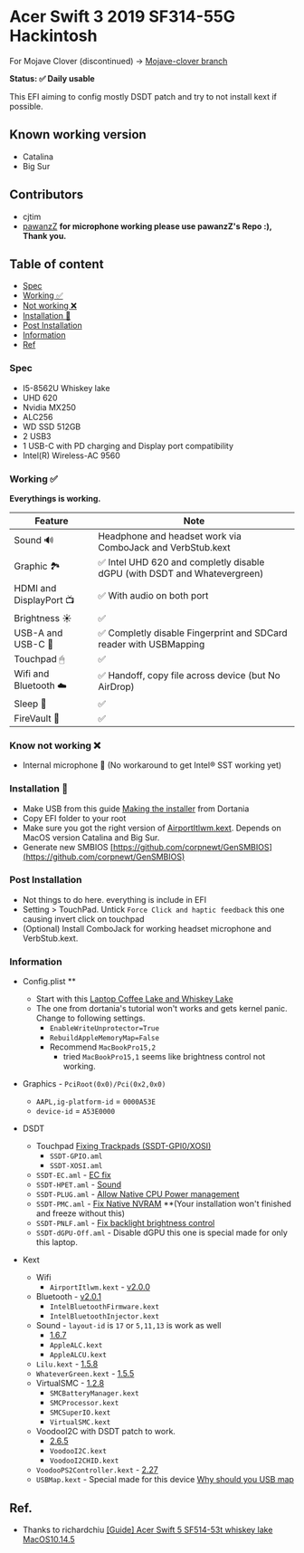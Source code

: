 

  
#  Acer Swift 3 2019 SF314-55G Hackintosh

For Mojave Clover (discontinued) -> [Mojave-clover branch](https://github.com/cjtim/SF314-55G-hackintosh/tree/mojave-clover)

**Status: ✅ Daily usable**

This EFI aiming to config mostly DSDT patch and try to not install kext if possible.


## Known working version
* Catalina
* Big Sur

## Contributors
 - cjtim
 - [pawanzZ](https://github.com/pawanzZ/SF314-55G-hackintosh) **for microphone working please use pawanzZ's Repo :), Thank you.**

## Table of content
- [Spec](#spec)
- [Working ✅](#working)
- [Not working ❌](#notwork)
- [Installation 🍱](#install)
- [Post Installation](#postinstall)
- [Information](#Information)
- [Ref]()

### Spec <a name="spec"></a>
- I5-8562U Whiskey lake
- UHD 620
- Nvidia MX250
- ALC256
- WD SSD 512GB
- 2 USB3
- 1 USB-C with PD charging and Display port compatibility
- Intel(R) Wireless-AC 9560

### Working ✅  <a name="working"></a>
**Everythings is working.**

| Feature | Note |
|--|--|
| Sound 🔊 | Headphone and headset work via ComboJack and VerbStub.kext |
| Graphic 🏞 | ✅ Intel UHD 620 and completly disable dGPU (with DSDT and Whatevergreen)|
| HDMI and DisplayPort 📺 | ✅ With audio on both port|
| Brightness ☀️ | ✅ |
| USB-A and USB-C 📁 | ✅ Completly disable Fingerprint and SDCard reader with USBMapping|
| Touchpad 🖱| ✅ |
| Wifi and Bluetooth ☁️ | ✅ Handoff, copy file across device (but No AirDrop)|
| Sleep 🛌 | ✅ |
| FireVault 🔐  | ✅ |

### Know not working ❌<a name="notwork"></a> 
- Internal microphone 🎤 (No workaround to get Intel® SST working yet)

### Installation 🍱 <a name="install"></a>
- Make USB from this guide [Making the installer](https://dortania.github.io/OpenCore-Install-Guide/installer-guide/mac-install.html#downloading-macos-modern-os) from Dortania
- Copy EFI folder to your root
- Make sure you got the right version of  [AirportItlwm.kext](https://github.com/OpenIntelWireless/itlwm/releases). Depends on MacOS version Catalina and Big Sur.
- Generate new SMBIOS [https://github.com/corpnewt/GenSMBIOS](https://github.com/corpnewt/GenSMBIOS)

	
### Post Installation <a name="postinstall"></a>
- Not things to do here. everything is include in EFI
- Setting > TouchPad. Untick `Force Click and haptic feedback` this one causing invert click on touchpad
- (Optional) Install ComboJack for working headset microphone and VerbStub.kext.

### Information  <a name="Information"></a>
- Config.plist ** 
	- Start with this [Laptop Coffee Lake and Whiskey Lake](https://dortania.github.io/OpenCore-Install-Guide/config-laptop.plist/coffee-lake.html) 
	- The one from dortania's tutorial won't works and gets kernel panic. Change to following settings.
		- `EnableWriteUnprotector=True`
		- `RebuildAppleMemoryMap=False`
		- Recommend `MacBookPro15,2` 
			- tried `MacBookPro15,1` seems like brightness control not working.
 - Graphics - `PciRoot(0x0)/Pci(0x2,0x0)`
	 - `AAPL,ig-platform-id` = `0000A53E`
	 - `device-id` = `A53E0000`

 - DSDT
	 - Touchpad [Fixing Trackpads (SSDT-GPI0/XOSI)](https://dortania.github.io/Getting-Started-With-ACPI/Laptops/trackpad.html)
		 - `SSDT-GPIO.aml`
		 - `SSDT-XOSI.aml`
	 - `SSDT-EC.aml` - [EC fix](https://dortania.github.io/Getting-Started-With-ACPI/Universal/ec-fix.html)
	 - `SSDT-HPET.aml` - [Sound](https://dortania.github.io/Getting-Started-With-ACPI/Universal/irq.html)
	 - `SSDT-PLUG.aml` - [Allow Native CPU Power management](https://dortania.github.io/Getting-Started-With-ACPI/Universal/plug.html)
	 - `SSDT-PMC.aml` - [Fix Native NVRAM](https://dortania.github.io/Getting-Started-With-ACPI/Universal/nvram.html) **(Your installation won't finished and freeze without this)
	 - `SSDT-PNLF.aml` - [Fix backlight brightness control](https://dortania.github.io/Getting-Started-With-ACPI/Laptops/backlight.html)
	 - `SSDT-dGPU-Off.aml`  - Disable dGPU this one is special made for only this laptop.
 - Kext
	 - Wifi
		 - `AirportItlwm.kext` - [v2.0.0](https://github.com/OpenIntelWireless/itlwm/releases/tag/v2.0.0)
	 - Bluetooth - [v2.0.1](https://github.com/OpenIntelWireless/IntelBluetoothFirmware/releases/tag/v2.0.1)
		 - `IntelBluetoothFirmware.kext`
		 - `IntelBluetoothInjector.kext`
	 - Sound - `layout-id` is `17` or `5,11,13` is work as well
		 - [1.6.7](https://github.com/acidanthera/AppleALC/releases/tag/1.6.7)
	 	 - `AppleALC.kext`
		 - `AppleALCU.kext`	
	 - `Lilu.kext` - [1.5.8](https://github.com/acidanthera/Lilu/releases/tag/1.5.8)
	 - `WhateverGreen.kext` - [1.5.5](https://github.com/acidanthera/WhateverGreen/releases/tag/1.5.5)
	 - VirtualSMC - [1.2.8](https://github.com/acidanthera/VirtualSMC/releases/tag/1.2.8)
		 - `SMCBatteryManager.kext`
		 - `SMCProcessor.kext`
		 - `SMCSuperIO.kext`
		 - `VirtualSMC.kext`
	 - VoodooI2C with DSDT patch to work.
		 - [2.6.5](https://github.com/VoodooI2C/VoodooI2C/releases/tag/2.6.5)
		 - `VoodooI2C.kext`
		 - `VoodooI2CHID.kext`
	 - `VoodooPS2Controller.kext` - [2.27](https://github.com/acidanthera/VoodooPS2/releases/tag/2.2.7)
	 - `USBMap.kext` - Special made for this device [Why should you USB map](https://dortania.github.io/OpenCore-Post-Install/usb/#macos-and-the-15-port-limit)

## Ref.
- Thanks to richardchiu [\[Guide\] Acer Swift 5 SF514-53t whiskey lake MacOS10.14.5](https://www.tonymacx86.com/threads/guide-acer-swift-5-sf514-53t-whiskey-lake-macos10-14-5.277618/)

